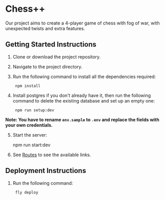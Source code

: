 # Chess++

Our project aims to create a 4-player game of chess with fog of war, with unexpected twists and extra features.

## Getting Started Instructions

1. Clone or download the project repository.
2. Navigate to the project directory.
3. Run the following command to install all the dependencies required:

        npm install

4. Install postgres if you don't already have it, then run the following command to delete the existing database and set up an empty one:

        npm run setup:dev

**Note: You have to rename `env.sample` to `.env` and replace the fields with your own credentials.**

5. Start the server:

	npm run start:dev

6. See [Routes](#Routes) to see the available links.


## Deployment Instructions

1. Run the following command:

        fly deploy
